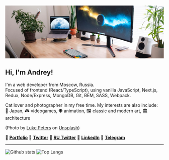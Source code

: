 ![Header](./setup.jpg)

## Hi, I'm Andrey!

I'm a web developer from Moscow, Russia.    
Focused of frontend (React/TypeScript), using vanilla JavaScript, Next.js, Redux, Node/Express, MongoDB, Git, BEM, SASS, Webpack.

Cat lover and photographer in my free time. My interests are also include:  
🏯 Japan, 🎮 videogames, 👽 animation, 🖼 classic and modern art, 🏛 architecture

(Photo by <a href="https://unsplash.com/@lukepeters?utm_source=unsplash&amp;utm_medium=referral&amp;utm_content=creditCopyText">Luke Peters</a> on <a href="https://unsplash.com/s/photos/monitors?utm_source=unsplash&amp;utm_medium=referral&amp;utm_content=creditCopyText">Unsplash</a>)

💠 [**Portfolio**](https://catlogic.ru/) 💠 [**Twitter**](https://twitter.com/cat__logic) 💠 [**RU Twitter**](https://twitter.com/cat__logic_ru) 💠 [**LinkedIn**](https://www.linkedin.com/in/catlogic/) 💠 [**Telegram**](https://t.me/catlogic)

---
![Github stats](https://github-readme-stats.vercel.app/api?username=cat-street&show_icons=true&hide=issues&hide_rank=true&count_private=true&theme=vue&disable_animations=true) ![Top Langs](https://github-readme-stats.vercel.app/api/top-langs/?username=cat-street&layout=compact&exclude_repo=100DaysOfCode,cl-001-calculator,mesto)
